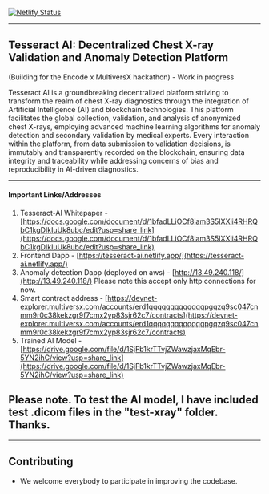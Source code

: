 [![Netlify Status](https://api.netlify.com/api/v1/badges/44e1ad61-6550-4285-9beb-71da833f1a07/deploy-status)](https://app.netlify.com/sites/tesseract-ai/deploys)

****

## Tesseract AI: Decentralized Chest X-ray Validation and Anomaly Detection Platform

(Building for the Encode x MultiversX hackathon) - Work in progress

Tesseract AI is a groundbreaking decentralized platform striving to transform the realm of chest X-ray diagnostics through the integration of Artificial Intelligence (AI) and blockchain technologies. This platform facilitates the global collection, validation, and analysis of anonymized chest X-rays, employing advanced machine learning algorithms for anomaly detection and secondary validation by medical experts. Every interaction within the platform, from data submission to validation decisions, is immutably and transparently recorded on the blockchain, ensuring data integrity and traceability while addressing concerns of bias and reproducibility in AI-driven diagnostics.



****

#### Important Links/Addresses
1. Tesseract-AI Whitepaper - [https://docs.google.com/document/d/1bfadLLiOCf8iam3S5IXXli4RHRQbC1kgDIkIuUk8ubc/edit?usp=share_link](https://docs.google.com/document/d/1bfadLLiOCf8iam3S5IXXli4RHRQbC1kgDIkIuUk8ubc/edit?usp=share_link)
2. Frontend Dapp - [https://tesseract-ai.netlify.app/](https://tesseract-ai.netlify.app/)
3. Anomaly detection Dapp (deployed on aws) - [http://13.49.240.118/](http://13.49.240.118/)  Please note this accept only http connections for now.
4. Smart contract address - [https://devnet-explorer.multiversx.com/accounts/erd1qqqqqqqqqqqqqpgqzq9sc047cnmm9r0c38kekzgr9f7cmx2yp83sjr62c7/contracts](https://devnet-explorer.multiversx.com/accounts/erd1qqqqqqqqqqqqqpgqzq9sc047cnmm9r0c38kekzgr9f7cmx2yp83sjr62c7/contracts)
5. Trained AI Model - [https://drive.google.com/file/d/1SjFb1krTTvjZWawzjaxMqEbr-5YN2ihC/view?usp=share_link](https://drive.google.com/file/d/1SjFb1krTTvjZWawzjaxMqEbr-5YN2ihC/view?usp=share_link)


## Please note. To test the AI model, I have included test .dicom files in the "test-xray" folder. Thanks.

****

## Contributing
- We welcome everybody to participate in improving the codebase.

